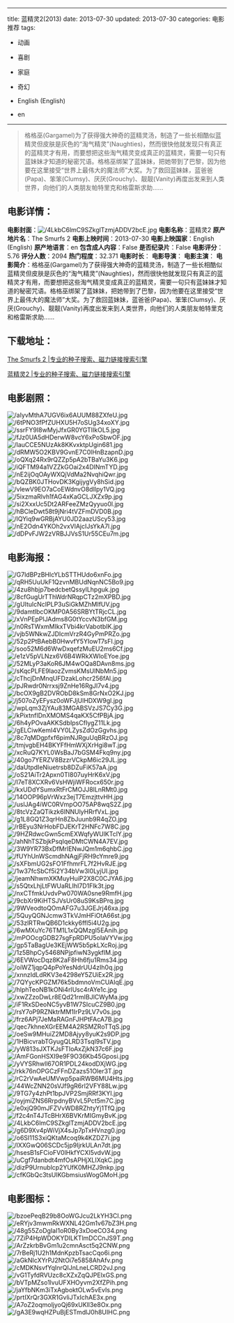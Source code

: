 
---
title: 蓝精灵2(2013)
date: 2013-07-30
updated: 2013-07-30
categories: 电影推荐
tags:
- 动画
- 喜剧
- 家庭
- 奇幻

- English (English)
- en
---


> 格格巫(Gargamel)为了获得强大神奇的蓝精灵汤，制造了一些长相酷似蓝精灵但皮肤是灰色的“淘气精灵”(Naughties)，然而很快他就发现只有真正的蓝精灵才有用，而要想把这些淘气精灵变成真正的蓝精灵，需要一句只有蓝妹妹才知道的秘密咒语。格格巫绑架了蓝妹妹，把她带到了巴黎，因为他要在这里接受“世界上最伟大的魔法师”大奖。为了救回蓝妹妹，蓝爸爸(Papa)、笨笨(Clumsy)、厌厌(Grouchy)、靓靓(Vanity)再度出发来到人类世界，向他们的人类朋友帕特里克和格雷斯求助……

## **电影详情**：

**电影封面**：<img src="https://image.tmdb.org/t/p/w200/4LkbC6lmC9SZkglTzmjADDV2bcE.jpg" alt="/4LkbC6lmC9SZkglTzmjADDV2bcE.jpg" title="/4LkbC6lmC9SZkglTzmjADDV2bcE.jpg">
**电影名称**：蓝精灵2
**原产地片名**：The Smurfs 2
**电影上映时间**：2013-07-30
**电影上映国家**：English (English)
**原产地语言**：en
**包含成人内容**：False
**是否纪录片**：False
**电影评分**：5.76
**评分人数**：2094
**热门程度**：32.371
**电影时长**：
**电影导演**：
**电影主演**：
**电影简介**：格格巫(Gargamel)为了获得强大神奇的蓝精灵汤，制造了一些长相酷似蓝精灵但皮肤是灰色的“淘气精灵”(Naughties)，然而很快他就发现只有真正的蓝精灵才有用，而要想把这些淘气精灵变成真正的蓝精灵，需要一句只有蓝妹妹才知道的秘密咒语。格格巫绑架了蓝妹妹，把她带到了巴黎，因为他要在这里接受“世界上最伟大的魔法师”大奖。为了救回蓝妹妹，蓝爸爸(Papa)、笨笨(Clumsy)、厌厌(Grouchy)、靓靓(Vanity)再度出发来到人类世界，向他们的人类朋友帕特里克和格雷斯求助……

## **下载地址**：
[The Smurfs 2 |专业的种子搜索、磁力链接搜索引擎](https://movie.amd794.com:2083/?search=The%20Smurfs%202&ordering=&mode=match_phrase&page_size=10&page=1)

[蓝精灵2 |专业的种子搜索、磁力链接搜索引擎](https://movie.amd794.com:2083/?search=%E8%93%9D%E7%B2%BE%E7%81%B52&ordering=&mode=match_phrase&page_size=10&page=1)
 

## **电影剧照**：
<img src="https://image.tmdb.org/t/p/original/aIyvMthA7UGV6ix6AUUM88ZXfeU.jpg" alt="/aIyvMthA7UGV6ix6AUUM88ZXfeU.jpg" title="/aIyvMthA7UGV6ix6AUUM88ZXfeU.jpg"><img src="https://image.tmdb.org/t/p/original/6tPNO3fPfZUHXU5H7oSUg34xoXY.jpg" alt="/6tPNO3fPfZUHXU5H7oSUg34xoXY.jpg" title="/6tPNO3fPfZUHXU5H7oSUg34xoXY.jpg"><img src="https://image.tmdb.org/t/p/original/ssrFY9I8wMyjJfxGR0YGTIIkOL5.jpg" alt="/ssrFY9I8wMyjJfxGR0YGTIIkOL5.jpg" title="/ssrFY9I8wMyjJfxGR0YGTIIkOL5.jpg"><img src="https://image.tmdb.org/t/p/original/fJz0UA5dHDerwW8vcY6xPoSbwOF.jpg" alt="/fJz0UA5dHDerwW8vcY6xPoSbwOF.jpg" title="/fJz0UA5dHDerwW8vcY6xPoSbwOF.jpg"><img src="https://image.tmdb.org/t/p/original/lauCCE5NUzAk8KKvxktpUgin681.jpg" alt="/lauCCE5NUzAk8KKvxktpUgin681.jpg" title="/lauCCE5NUzAk8KKvxktpUgin681.jpg"><img src="https://image.tmdb.org/t/p/original/dRMW5O2KBV9GvnE7C0lHnBzapnD.jpg" alt="/dRMW5O2KBV9GvnE7C0lHnBzapnD.jpg" title="/dRMW5O2KBV9GvnE7C0lHnBzapnD.jpg"><img src="https://image.tmdb.org/t/p/original/oQXq24Rx9rQZZp5pA2bTBaYu3K6.jpg" alt="/oQXq24Rx9rQZZp5pA2bTBaYu3K6.jpg" title="/oQXq24Rx9rQZZp5pA2bTBaYu3K6.jpg"><img src="https://image.tmdb.org/t/p/original/iQFTM94a1VZZkGOai2x4DINmTYD.jpg" alt="/iQFTM94a1VZZkGOai2x4DINmTYD.jpg" title="/iQFTM94a1VZZkGOai2x4DINmTYD.jpg"><img src="https://image.tmdb.org/t/p/original/nE2ijOqOAyWXQjVdMa2NvqhiQwr.jpg" alt="/nE2ijOqOAyWXQjVdMa2NvqhiQwr.jpg" title="/nE2ijOqOAyWXQjVdMa2NvqhiQwr.jpg"><img src="https://image.tmdb.org/t/p/original/bQZBK0JTHovDK3KgijygVy8hSid.jpg" alt="/bQZBK0JTHovDK3KgijygVy8hSid.jpg" title="/bQZBK0JTHovDK3KgijygVy8hSid.jpg"><img src="https://image.tmdb.org/t/p/original/vlewV9EO7aCoEWdnvO8dlIpy1VQ.jpg" alt="/vlewV9EO7aCoEWdnvO8dlIpy1VQ.jpg" title="/vlewV9EO7aCoEWdnvO8dlIpy1VQ.jpg"><img src="https://image.tmdb.org/t/p/original/5ixzmaRlvh1fAG4xKaGCLJXZx9p.jpg" alt="/5ixzmaRlvh1fAG4xKaGCLJXZx9p.jpg" title="/5ixzmaRlvh1fAG4xKaGCLJXZx9p.jpg"><img src="https://image.tmdb.org/t/p/original/si2XxxUc5Dt2ARFeeZMzQyyuo0l.jpg" alt="/si2XxxUc5Dt2ARFeeZMzQyyuo0l.jpg" title="/si2XxxUc5Dt2ARFeeZMzQyyuo0l.jpg"><img src="https://image.tmdb.org/t/p/original/hBCleDwt58t9jNri4tVZFmDVD0B.jpg" alt="/hBCleDwt58t9jNri4tVZFmDVD0B.jpg" title="/hBCleDwt58t9jNri4tVZFmDVD0B.jpg"><img src="https://image.tmdb.org/t/p/original/lQYiq9wGRBjAYU0JD2aazUScy53.jpg" alt="/lQYiq9wGRBjAYU0JD2aazUScy53.jpg" title="/lQYiq9wGRBjAYU0JD2aazUScy53.jpg"><img src="https://image.tmdb.org/t/p/original/nE2Odn4YKOh2vxVlAjcIJsYkA7l.jpg" alt="/nE2Odn4YKOh2vxVlAjcIJsYkA7l.jpg" title="/nE2Odn4YKOh2vxVlAjcIJsYkA7l.jpg"><img src="https://image.tmdb.org/t/p/original/dDPvFJW2zVRBJJVsS1Ur55CEu7m.jpg" alt="/dDPvFJW2zVRBJJVsS1Ur55CEu7m.jpg" title="/dDPvFJW2zVRBJJVsS1Ur55CEu7m.jpg">

## **电影海报**：
<img src="https://image.tmdb.org/t/p/original/G7ldBPzBHlcYLbSTTHUdo6xnFo.jpg" alt="/G7ldBPzBHlcYLbSTTHUdo6xnFo.jpg" title="/G7ldBPzBHlcYLbSTTHUdo6xnFo.jpg"><img src="https://image.tmdb.org/t/p/original/qRH5UuUkF1QzvnMBUdNqnNC5Bo9.jpg" alt="/qRH5UuUkF1QzvnMBUdNqnNC5Bo9.jpg" title="/qRH5UuUkF1QzvnMBUdNqnNC5Bo9.jpg"><img src="https://image.tmdb.org/t/p/original/4zu8hbjp7bedcbetQssylLhpguk.jpg" alt="/4zu8hbjp7bedcbetQssylLhpguk.jpg" title="/4zu8hbjp7bedcbetQssylLhpguk.jpg"><img src="https://image.tmdb.org/t/p/original/8cfGugUrTThWdrNRqpCTz2mXPBD.jpg" alt="/8cfGugUrTThWdrNRqpCTz2mXPBD.jpg" title="/8cfGugUrTThWdrNRqpCTz2mXPBD.jpg"><img src="https://image.tmdb.org/t/p/original/gUItulcNcIPLP3uSiGkMZhMIfUV.jpg" alt="/gUItulcNcIPLP3uSiGkMZhMIfUV.jpg" title="/gUItulcNcIPLP3uSiGkMZhMIfUV.jpg"><img src="https://image.tmdb.org/t/p/original/9damtlbcOKMP0A56SRBYtTRjcCL.jpg" alt="/9damtlbcOKMP0A56SRBYtTRjcCL.jpg" title="/9damtlbcOKMP0A56SRBYtTRjcCL.jpg"><img src="https://image.tmdb.org/t/p/original/xVnPEpPlJAdms8G0tYccvN3bfGM.jpg" alt="/xVnPEpPlJAdms8G0tYccvN3bfGM.jpg" title="/xVnPEpPlJAdms8G0tYccvN3bfGM.jpg"><img src="https://image.tmdb.org/t/p/original/n0RsTWxmMIkxTVbi4krVabotbIK.jpg" alt="/n0RsTWxmMIkxTVbi4krVabotbIK.jpg" title="/n0RsTWxmMIkxTVbi4krVabotbIK.jpg"><img src="https://image.tmdb.org/t/p/original/vjb5WNkwZJDIcmVrzR4GyPmPRZo.jpg" alt="/vjb5WNkwZJDIcmVrzR4GyPmPRZo.jpg" title="/vjb5WNkwZJDIcmVrzR4GyPmPRZo.jpg"><img src="https://image.tmdb.org/t/p/original/52p2PtBAebB0HwvfY5YIowT7sFI.jpg" alt="/52p2PtBAebB0HwvfY5YIowT7sFI.jpg" title="/52p2PtBAebB0HwvfY5YIowT7sFI.jpg"><img src="https://image.tmdb.org/t/p/original/soo52M6d6WwDxqefzMuEU2ms6Cf.jpg" alt="/soo52M6d6WwDxqefzMuEU2ms6Cf.jpg" title="/soo52M6d6WwDxqefzMuEU2ms6Cf.jpg"><img src="https://image.tmdb.org/t/p/original/e1zV5pVLNzx6V6B4WRkXWloEYoe.jpg" alt="/e1zV5pVLNzx6V6B4WRkXWloEYoe.jpg" title="/e1zV5pVLNzx6V6B4WRkXWloEYoe.jpg"><img src="https://image.tmdb.org/t/p/original/52MLyP3aKoR6JM4wOQa8DAvn8ms.jpg" alt="/52MLyP3aKoR6JM4wOQa8DAvn8ms.jpg" title="/52MLyP3aKoR6JM4wOQa8DAvn8ms.jpg"><img src="https://image.tmdb.org/t/p/original/sKqcPLFE9laozZvmsKMsUlNbMn5.jpg" alt="/sKqcPLFE9laozZvmsKMsUlNbMn5.jpg" title="/sKqcPLFE9laozZvmsKMsUlNbMn5.jpg"><img src="https://image.tmdb.org/t/p/original/cThcjDnMnqUFDzakLohcr256fAl.jpg" alt="/cThcjDnMnqUFDzakLohcr256fAl.jpg" title="/cThcjDnMnqUFDzakLohcr256fAl.jpg"><img src="https://image.tmdb.org/t/p/original/pJRwdr0Nrrxsj9ZnHe16RgJl7v4.jpg" alt="/pJRwdr0Nrrxsj9ZnHe16RgJl7v4.jpg" title="/pJRwdr0Nrrxsj9ZnHe16RgJl7v4.jpg"><img src="https://image.tmdb.org/t/p/original/bcOX9gB2DVRObD8kSm8GrNxO2KJ.jpg" alt="/bcOX9gB2DVRObD8kSm8GrNxO2KJ.jpg" title="/bcOX9gB2DVRObD8kSm8GrNxO2KJ.jpg"><img src="https://image.tmdb.org/t/p/original/j507oZyEFysz0oWFJjUlHDXW9gl.jpg" alt="/j507oZyEFysz0oWFJjUlHDXW9gl.jpg" title="/j507oZyEFysz0oWFJjUlHDXW9gl.jpg"><img src="https://image.tmdb.org/t/p/original/wpLqm3ZjYAu83MGABSVzJS7Cy3G.jpg" alt="/wpLqm3ZjYAu83MGABSVzJS7Cy3G.jpg" title="/wpLqm3ZjYAu83MGABSVzJS7Cy3G.jpg"><img src="https://image.tmdb.org/t/p/original/kPixtnfIDnXMOMS4qaKX5CfPBjA.jpg" alt="/kPixtnfIDnXMOMS4qaKX5CfPBjA.jpg" title="/kPixtnfIDnXMOMS4qaKX5CfPBjA.jpg"><img src="https://image.tmdb.org/t/p/original/6h4yPOvaAKKSdbIpsCfIygZ11Lk.jpg" alt="/6h4yPOvaAKKSdbIpsCfIygZ11Lk.jpg" title="/6h4yPOvaAKKSdbIpsCfIygZ11Lk.jpg"><img src="https://image.tmdb.org/t/p/original/gELCiwKemI4VY0LZysZdOzGgvhs.jpg" alt="/gELCiwKemI4VY0LZysZdOzGgvhs.jpg" title="/gELCiwKemI4VY0LZysZdOzGgvhs.jpg"><img src="https://image.tmdb.org/t/p/original/8c7qMDgpfxf6pimNJRguUqBRzOJ.jpg" alt="/8c7qMDgpfxf6pimNJRguUqBRzOJ.jpg" title="/8c7qMDgpfxf6pimNJRguUqBRzOJ.jpg"><img src="https://image.tmdb.org/t/p/original/tmjvgbEH4BKYFfHmWXjXrHgi8wT.jpg" alt="/tmjvgbEH4BKYFfHmWXjXrHgi8wT.jpg" title="/tmjvgbEH4BKYFfHmWXjXrHgi8wT.jpg"><img src="https://image.tmdb.org/t/p/original/xcRuQ7KYL0WsBaJ7bGSM4Fkq9ny.jpg" alt="/xcRuQ7KYL0WsBaJ7bGSM4Fkq9ny.jpg" title="/xcRuQ7KYL0WsBaJ7bGSM4Fkq9ny.jpg"><img src="https://image.tmdb.org/t/p/original/40go7YERZV8BzzrVCkpM6ic29JL.jpg" alt="/40go7YERZV8BzzrVCkpM6ic29JL.jpg" title="/40go7YERZV8BzzrVCkpM6ic29JL.jpg"><img src="https://image.tmdb.org/t/p/original/daUtpdIeNiuetrsb8DZuFiK57aA.jpg" alt="/daUtpdIeNiuetrsb8DZuFiK57aA.jpg" title="/daUtpdIeNiuetrsb8DZuFiK57aA.jpg"><img src="https://image.tmdb.org/t/p/original/oS21AiTr2Apxn0TI807uyHrK6xV.jpg" alt="/oS21AiTr2Apxn0TI807uyHrK6xV.jpg" title="/oS21AiTr2Apxn0TI807uyHrK6xV.jpg"><img src="https://image.tmdb.org/t/p/original/l7eT8XCXRv6VsHWjiWFRocx650r.jpg" alt="/l7eT8XCXRv6VsHWjiWFRocx650r.jpg" title="/l7eT8XCXRv6VsHWjiWFRocx650r.jpg"><img src="https://image.tmdb.org/t/p/original/kxUDdYSumxRtFrCMOJJ8lLnRMt0.jpg" alt="/kxUDdYSumxRtFrCMOJJ8lLnRMt0.jpg" title="/kxUDdYSumxRtFrCMOJJ8lLnRMt0.jpg"><img src="https://image.tmdb.org/t/p/original/14OOP96pVrWxz3ejT7EmzjttvHH.jpg" alt="/14OOP96pVrWxz3ejT7EmzjttvHH.jpg" title="/14OOP96pVrWxz3ejT7EmzjttvHH.jpg"><img src="https://image.tmdb.org/t/p/original/uslJAg4iWC0RVmpOO75AP8wqS2Z.jpg" alt="/uslJAg4iWC0RVmpOO75AP8wqS2Z.jpg" title="/uslJAg4iWC0RVmpOO75AP8wqS2Z.jpg"><img src="https://image.tmdb.org/t/p/original/8tcVzZaQTikzk6lNNUlyHRrfVxL.jpg" alt="/8tcVzZaQTikzk6lNNUlyHRrfVxL.jpg" title="/8tcVzZaQTikzk6lNNUlyHRrfVxL.jpg"><img src="https://image.tmdb.org/t/p/original/g1L8GQ1Z3qrHn8ZbJuunb9R4qZO.jpg" alt="/g1L8GQ1Z3qrHn8ZbJuunb9R4qZO.jpg" title="/g1L8GQ1Z3qrHn8ZbJuunb9R4qZO.jpg"><img src="https://image.tmdb.org/t/p/original/rBEyu3NrHobFDJEKrT2HNFc7W8C.jpg" alt="/rBEyu3NrHobFDJEKrT2HNFc7W8C.jpg" title="/rBEyu3NrHobFDJEKrT2HNFc7W8C.jpg"><img src="https://image.tmdb.org/t/p/original/9HZRdwcGwn5cmEXWqfyWUlKTclY.jpg" alt="/9HZRdwcGwn5cmEXWqfyWUlKTclY.jpg" title="/9HZRdwcGwn5cmEXWqfyWUlKTclY.jpg"><img src="https://image.tmdb.org/t/p/original/ahNhTSZbjkPsqIqeDMtCWN4A7EV.jpg" alt="/ahNhTSZbjkPsqIqeDMtCWN4A7EV.jpg" title="/ahNhTSZbjkPsqIqeDMtCWN4A7EV.jpg"><img src="https://image.tmdb.org/t/p/original/3W9YR73BxDfMrlENwJQm1m6qhbC.jpg" alt="/3W9YR73BxDfMrlENwJQm1m6qhbC.jpg" title="/3W9YR73BxDfMrlENwJQm1m6qhbC.jpg"><img src="https://image.tmdb.org/t/p/original/fUYhUnWScmdhNAgjFjRH9cYmre9.jpg" alt="/fUYhUnWScmdhNAgjFjRH9cYmre9.jpg" title="/fUYhUnWScmdhNAgjFjRH9cYmre9.jpg"><img src="https://image.tmdb.org/t/p/original/sXFbmUG2sFO1FfhmrFL7f2HvRJE.jpg" alt="/sXFbmUG2sFO1FfhmrFL7f2HvRJE.jpg" title="/sXFbmUG2sFO1FfhmrFL7f2HvRJE.jpg"><img src="https://image.tmdb.org/t/p/original/1w37fcSbCf5i2Y34bVw3l0LyjUI.jpg" alt="/1w37fcSbCf5i2Y34bVw3l0LyjUI.jpg" title="/1w37fcSbCf5i2Y34bVw3l0LyjUI.jpg"><img src="https://image.tmdb.org/t/p/original/jeamNhwmXKMuyHuiP2X8C0CJYA6.jpg" alt="/jeamNhwmXKMuyHuiP2X8C0CJYA6.jpg" title="/jeamNhwmXKMuyHuiP2X8C0CJYA6.jpg"><img src="https://image.tmdb.org/t/p/original/s5QtxLhjLtFWUaRLIhI7D1Flk3t.jpg" alt="/s5QtxLhjLtFWUaRLIhI7D1Flk3t.jpg" title="/s5QtxLhjLtFWUaRLIhI7D1Flk3t.jpg"><img src="https://image.tmdb.org/t/p/original/nxCTfmkUvdvPw070WA0sne9RmfH.jpg" alt="/nxCTfmkUvdvPw070WA0sne9RmfH.jpg" title="/nxCTfmkUvdvPw070WA0sne9RmfH.jpg"><img src="https://image.tmdb.org/t/p/original/9cbXr9KiHTSJVsUr08uS9KsBPrq.jpg" alt="/9cbXr9KiHTSJVsUr08uS9KsBPrq.jpg" title="/9cbXr9KiHTSJVsUr08uS9KsBPrq.jpg"><img src="https://image.tmdb.org/t/p/original/9WVeodtoQOmAFG7u3JGEJrj46xa.jpg" alt="/9WVeodtoQOmAFG7u3JGEJrj46xa.jpg" title="/9WVeodtoQOmAFG7u3JGEJrj46xa.jpg"><img src="https://image.tmdb.org/t/p/original/5QuyQGNJcmw3TkVJmHFiOtA66st.jpg" alt="/5QuyQGNJcmw3TkVJmHFiOtA66st.jpg" title="/5QuyQGNJcmw3TkVJmHFiOtA66st.jpg"><img src="https://image.tmdb.org/t/p/original/53zlRTRwQB6D1ckky6ffl5i4U2g.jpg" alt="/53zlRTRwQB6D1ckky6ffl5i4U2g.jpg" title="/53zlRTRwQB6D1ckky6ffl5i4U2g.jpg"><img src="https://image.tmdb.org/t/p/original/6wMXuYc76TM1L1xQQMzgI5EAnih.jpg" alt="/6wMXuYc76TM1L1xQQMzgI5EAnih.jpg" title="/6wMXuYc76TM1L1xQQMzgI5EAnih.jpg"><img src="https://image.tmdb.org/t/p/original/mPOOcgGDB27sgFpRDPU5oIaVYVw.jpg" alt="/mPOOcgGDB27sgFpRDPU5oIaVYVw.jpg" title="/mPOOcgGDB27sgFpRDPU5oIaVYVw.jpg"><img src="https://image.tmdb.org/t/p/original/gp5TaBagUe3KEjWW5b5pkLXcRoj.jpg" alt="/gp5TaBagUe3KEjWW5b5pkLXcRoj.jpg" title="/gp5TaBagUe3KEjWW5b5pkLXcRoj.jpg"><img src="https://image.tmdb.org/t/p/original/1z5BhpCy5468NPjpfiwN3ygkfIM.jpg" alt="/1z5BhpCy5468NPjpfiwN3ygkfIM.jpg" title="/1z5BhpCy5468NPjpfiwN3ygkfIM.jpg"><img src="https://image.tmdb.org/t/p/original/6EVWocDqz8K2aF8Hh6fju1Rms34.jpg" alt="/6EVWocDqz8K2aF8Hh6fju1Rms34.jpg" title="/6EVWocDqz8K2aF8Hh6fju1Rms34.jpg"><img src="https://image.tmdb.org/t/p/original/oiWZ1jqpQ4pPoYesNdrUU4zIh0q.jpg" alt="/oiWZ1jqpQ4pPoYesNdrUU4zIh0q.jpg" title="/oiWZ1jqpQ4pPoYesNdrUU4zIh0q.jpg"><img src="https://image.tmdb.org/t/p/original/xnnzIdLdRKV3e4298eY5ZUiEx2R.jpg" alt="/xnnzIdLdRKV3e4298eY5ZUiEx2R.jpg" title="/xnnzIdLdRKV3e4298eY5ZUiEx2R.jpg"><img src="https://image.tmdb.org/t/p/original/7QYycKPGZM76k5bdmnoVmCUAIqE.jpg" alt="/7QYycKPGZM76k5bdmnoVmCUAIqE.jpg" title="/7QYycKPGZM76k5bdmnoVmCUAIqE.jpg"><img src="https://image.tmdb.org/t/p/original/hlphTeoNB1kONi4rIUsc4rAYe1c.jpg" alt="/hlphTeoNB1kONi4rIUsc4rAYe1c.jpg" title="/hlphTeoNB1kONi4rIUsc4rAYe1c.jpg"><img src="https://image.tmdb.org/t/p/original/xwZZzoDwLr8EQd21rmIBJlCWyMa.jpg" alt="/xwZZzoDwLr8EQd21rmIBJlCWyMa.jpg" title="/xwZZzoDwLr8EQd21rmIBJlCWyMa.jpg"><img src="https://image.tmdb.org/t/p/original/iF1RxSDeoNC5yvB1W7SIcuCZ9B0.jpg" alt="/iF1RxSDeoNC5yvB1W7SIcuCZ9B0.jpg" title="/iF1RxSDeoNC5yvB1W7SIcuCZ9B0.jpg"><img src="https://image.tmdb.org/t/p/original/rsY7oP9RZNktrMM1IrPz9LV7v0s.jpg" alt="/rsY7oP9RZNktrMM1IrPz9LV7v0s.jpg" title="/rsY7oP9RZNktrMM1IrPz9LV7v0s.jpg"><img src="https://image.tmdb.org/t/p/original/frz6APj7JeMaRAGnFJHPtFAcA7B.jpg" alt="/frz6APj7JeMaRAGnFJHPtFAcA7B.jpg" title="/frz6APj7JeMaRAGnFJHPtFAcA7B.jpg"><img src="https://image.tmdb.org/t/p/original/qec7khneXGrEEM4A2RSMZRoTTqS.jpg" alt="/qec7khneXGrEEM4A2RSMZRoTTqS.jpg" title="/qec7khneXGrEEM4A2RSMZRoTTqS.jpg"><img src="https://image.tmdb.org/t/p/original/oeSw9MHuiZ2MD8Ajyy8yuK2s9DP.jpg" alt="/oeSw9MHuiZ2MD8Ajyy8yuK2s9DP.jpg" title="/oeSw9MHuiZ2MD8Ajyy8yuK2s9DP.jpg"><img src="https://image.tmdb.org/t/p/original/1HBicvrabTGyugQLRD3TsqI9sTV.jpg" alt="/1HBicvrabTGyugQLRD3TsqI9sTV.jpg" title="/1HBicvrabTGyugQLRD3TsqI9sTV.jpg"><img src="https://image.tmdb.org/t/p/original/yW813sJXTKJsFTIoAxZjkN37c6F.jpg" alt="/yW813sJXTKJsFTIoAxZjkN37c6F.jpg" title="/yW813sJXTKJsFTIoAxZjkN37c6F.jpg"><img src="https://image.tmdb.org/t/p/original/AmFGonHSXI9e9F9O36Kb45Gposi.jpg" alt="/AmFGonHSXI9e9F9O36Kb45Gposi.jpg" title="/AmFGonHSXI9e9F9O36Kb45Gposi.jpg"><img src="https://image.tmdb.org/t/p/original/yVYSRhwll67OR1PDL24kodDXjWG.jpg" alt="/yVYSRhwll67OR1PDL24kodDXjWG.jpg" title="/yVYSRhwll67OR1PDL24kodDXjWG.jpg"><img src="https://image.tmdb.org/t/p/original/rkk76nOPGCzFFnDZazs51Oler3T.jpg" alt="/rkk76nOPGCzFFnDZazs51Oler3T.jpg" title="/rkk76nOPGCzFFnDZazs51Oler3T.jpg"><img src="https://image.tmdb.org/t/p/original/rC2rVwAeUMVwp5paiRWB6MU4Hts.jpg" alt="/rC2rVwAeUMVwp5paiRWB6MU4Hts.jpg" title="/rC2rVwAeUMVwp5paiRWB6MU4Hts.jpg"><img src="https://image.tmdb.org/t/p/original/44WcZNN20sVJf9gR6rl2VFY88Lw.jpg" alt="/44WcZNN20sVJf9gR6rl2VFY88Lw.jpg" title="/44WcZNN20sVJf9gR6rl2VFY88Lw.jpg"><img src="https://image.tmdb.org/t/p/original/9TG7y4zhPt1bpJVP2SmjRRf3KYI.jpg" alt="/9TG7y4zhPt1bpJVP2SmjRRf3KYI.jpg" title="/9TG7y4zhPt1bpJVP2SmjRRf3KYI.jpg"><img src="https://image.tmdb.org/t/p/original/oyjmiZNS6RrpdnyBVvL5Pct5m7C.jpg" alt="/oyjmiZNS6RrpdnyBVvL5Pct5m7C.jpg" title="/oyjmiZNS6RrpdnyBVvL5Pct5m7C.jpg"><img src="https://image.tmdb.org/t/p/original/e0xjQ90mJFZVvWD8RZhtyYj1TfQ.jpg" alt="/e0xjQ90mJFZVvWD8RZhtyYj1TfQ.jpg" title="/e0xjQ90mJFZVvWD8RZhtyYj1TfQ.jpg"><img src="https://image.tmdb.org/t/p/original/f2c4nT4JTcBHrX6BVKrMIGmyBvK.jpg" alt="/f2c4nT4JTcBHrX6BVKrMIGmyBvK.jpg" title="/f2c4nT4JTcBHrX6BVKrMIGmyBvK.jpg"><img src="https://image.tmdb.org/t/p/original/4LkbC6lmC9SZkglTzmjADDV2bcE.jpg" alt="/4LkbC6lmC9SZkglTzmjADDV2bcE.jpg" title="/4LkbC6lmC9SZkglTzmjADDV2bcE.jpg"><img src="https://image.tmdb.org/t/p/original/g6D9Xv4pWiVjX4sJp7pTxHVnzg0.jpg" alt="/g6D9Xv4pWiVjX4sJp7pTxHVnzg0.jpg" title="/g6D9Xv4pWiVjX4sJp7pTxHVnzg0.jpg"><img src="https://image.tmdb.org/t/p/original/o6SI11S3xiQKtaMcoq9k4KZDZ7i.jpg" alt="/o6SI11S3xiQKtaMcoq9k4KZDZ7i.jpg" title="/o6SI11S3xiQKtaMcoq9k4KZDZ7i.jpg"><img src="https://image.tmdb.org/t/p/original/lXXGwQ06SCDc5jp9IjrkULAn7dt.jpg" alt="/lXXGwQ06SCDc5jp9IjrkULAn7dt.jpg" title="/lXXGwQ06SCDc5jp9IjrkULAn7dt.jpg"><img src="https://image.tmdb.org/t/p/original/hsesB1sFCioFV0lHkfYCXI5vdvW.jpg" alt="/hsesB1sFCioFV0lHkfYCXI5vdvW.jpg" title="/hsesB1sFCioFV0lHkfYCXI5vdvW.jpg"><img src="https://image.tmdb.org/t/p/original/uCgf7danbdt4mfOsAPHjXLIXqkC.jpg" alt="/uCgf7danbdt4mfOsAPHjXLIXqkC.jpg" title="/uCgf7danbdt4mfOsAPHjXLIXqkC.jpg"><img src="https://image.tmdb.org/t/p/original/dizP9Urnublcp2YUfK0MHZJ9nkp.jpg" alt="/dizP9Urnublcp2YUfK0MHZJ9nkp.jpg" title="/dizP9Urnublcp2YUfK0MHZJ9nkp.jpg"><img src="https://image.tmdb.org/t/p/original/cfKGbQc3tsUlKGbmsiusWogGMoH.jpg" alt="/cfKGbQc3tsUlKGbmsiusWogGMoH.jpg" title="/cfKGbQc3tsUlKGbmsiusWogGMoH.jpg">

## **电影图标**：
<img src="https://image.tmdb.org/t/p/original/bzoePeqB29b8OoWGJcu2LkYH3CI.png" alt="/bzoePeqB29b8OoWGJcu2LkYH3CI.png" title="/bzoePeqB29b8OoWGJcu2LkYH3CI.png"><img src="https://image.tmdb.org/t/p/original/eRYjv3mwmRkWXNL42Gm1v67bZ3H.png" alt="/eRYjv3mwmRkWXNL42Gm1v67bZ3H.png" title="/eRYjv3mwmRkWXNL42Gm1v67bZ3H.png"><img src="https://image.tmdb.org/t/p/original/48g55ZoDgIaI1oR0By3xDoeCO34.png" alt="/48g55ZoDgIaI1oR0By3xDoeCO34.png" title="/48g55ZoDgIaI1oR0By3xDoeCO34.png"><img src="https://image.tmdb.org/t/p/original/7ZiP4HpWDOKYDILKTlmDCCnJS9T.png" alt="/7ZiP4HpWDOKYDILKTlmDCCnJS9T.png" title="/7ZiP4HpWDOKYDILKTlmDCCnJS9T.png"><img src="https://image.tmdb.org/t/p/original/ArZzkrbBvGm1u2cmnAsct5q2CNW.png" alt="/ArZzkrbBvGm1u2cmnAsct5q2CNW.png" title="/ArZzkrbBvGm1u2cmnAsct5q2CNW.png"><img src="https://image.tmdb.org/t/p/original/7rBeRj1U2h1MdnKpzbTsacCqo6i.png" alt="/7rBeRj1U2h1MdnKpzbTsacCqo6i.png" title="/7rBeRj1U2h1MdnKpzbTsacCqo6i.png"><img src="https://image.tmdb.org/t/p/original/aGkNIcXYrPJ2NtOi7e5858AhAfv.png" alt="/aGkNIcXYrPJ2NtOi7e5858AhAfv.png" title="/aGkNIcXYrPJ2NtOi7e5858AhAfv.png"><img src="https://image.tmdb.org/t/p/original/cMDKNsvfYqInrQIJnLneLCRD2vJ.png" alt="/cMDKNsvfYqInrQIJnLneLCRD2vJ.png" title="/cMDKNsvfYqInrQIJnLneLCRD2vJ.png"><img src="https://image.tmdb.org/t/p/original/vG1TyfdRVUzc8cXZxZqQJPElxGS.png" alt="/vG1TyfdRVUzc8cXZxZqQJPElxGS.png" title="/vG1TyfdRVUzc8cXZxZqQJPElxGS.png"><img src="https://image.tmdb.org/t/p/original/bVTpMZso1lvuUFXHOyvm2XfZPih.png" alt="/bVTpMZso1lvuUFXHOyvm2XfZPih.png" title="/bVTpMZso1lvuUFXHOyvm2XfZPih.png"><img src="https://image.tmdb.org/t/p/original/jaYfbNKm3iTxAgboktOLw5vEvIs.png" alt="/jaYfbNKm3iTxAgboktOLw5vEvIs.png" title="/jaYfbNKm3iTxAgboktOLw5vEvIs.png"><img src="https://image.tmdb.org/t/p/original/prtIXrQr3GXR1GvliJTxIchAE3x.png" alt="/prtIXrQr3GXR1GvliJTxIchAE3x.png" title="/prtIXrQr3GXR1GvliJTxIchAE3x.png"><img src="https://image.tmdb.org/t/p/original/A7oZ2oqmoljyoQj69xUKll3e8Ox.png" alt="/A7oZ2oqmoljyoQj69xUKll3e8Ox.png" title="/A7oZ2oqmoljyoQj69xUKll3e8Ox.png"><img src="https://image.tmdb.org/t/p/original/gA3E9wqHZPuBjESTmdlJ0h8UIHC.png" alt="/gA3E9wqHZPuBjESTmdlJ0h8UIHC.png" title="/gA3E9wqHZPuBjESTmdlJ0h8UIHC.png">
